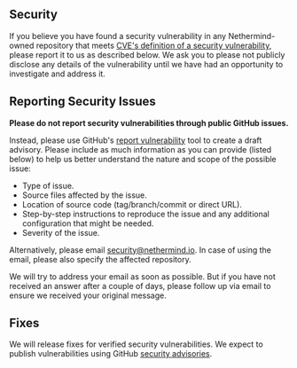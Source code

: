 ## Security

If you believe you have found a security vulnerability in any Nethermind-owned repository that meets [CVE's definition of a security vulnerability](https://www.cve.org/ResourcesSupport/Glossary?activeTerm=glossaryVulnerability), please report it to us as described below.
We ask you to please not publicly disclose any details of the vulnerability until we have had an opportunity to investigate and address it.

## Reporting Security Issues

**Please do not report security vulnerabilities through public GitHub issues.**

Instead, please use GitHub's <!-- TODO(template) update repository url --> [report vulnerability](https://github.com/NethermindEth/rust-template/security/advisories/new) tool to create a draft advisory.
Please include as much information as you can provide (listed below) to help us better understand the nature and scope of the possible issue:

* Type of issue.
* Source files affected by the issue.
* Location of source code (tag/branch/commit or direct URL).
* Step-by-step instructions to reproduce the issue and any additional configuration that might be needed.
* Severity of the issue.

Alternatively, please email <!-- TODO(template) update the email address if needed --> [security@nethermind.io](mailto:security@nethermind.io).
In case of using the email, please also specify the affected repository.

We will try to address your email as soon as possible.
But if you have not received an answer after a couple of days, please follow up via email to ensure we received your original message.

## Fixes

We will release fixes for verified security vulnerabilities.
We expect to publish vulnerabilities using GitHub <!-- TODO(template) update repo information --> [security advisories](https://github.com/NethermindEth/rust-template/security/advisories).